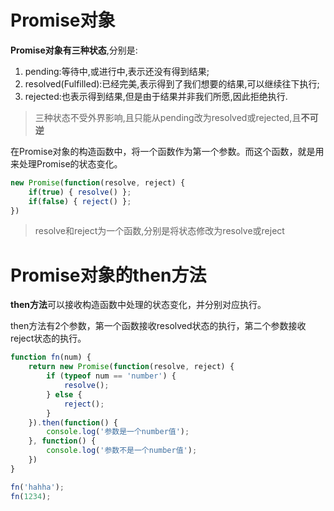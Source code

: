 # Promise对象

**Promise对象有三种状态**,分别是:  
1. pending:等待中,或进行中,表示还没有得到结果;  
2. resolved(Fulfilled):已经完美,表示得到了我们想要的结果,可以继续往下执行;  
3. rejected:也表示得到结果,但是由于结果并非我们所愿,因此拒绝执行.  
>三种状态不受外界影响,且只能从pending改为resolved或rejected,且**不可逆**  

在Promise对象的构造函数中，将一个函数作为第一个参数。而这个函数，就是用来处理Promise的状态变化。

```JavaScript
new Promise(function(resolve, reject) {
    if(true) { resolve() };
    if(false) { reject() };
})
```
>resolve和reject为一个函数,分别是将状态修改为resolve或reject

# Promise对象的then方法
**then方法**可以接收构造函数中处理的状态变化，并分别对应执行。  

then方法有2个参数，第一个函数接收resolved状态的执行，第二个参数接收reject状态的执行。  

```JavaScript
function fn(num) {
    return new Promise(function(resolve, reject) {
        if (typeof num == 'number') {
            resolve();
        } else {
            reject();
        }
    }).then(function() {
        console.log('参数是一个number值');
    }, function() {
        console.log('参数不是一个number值');
    })
}

fn('hahha');
fn(1234);
```